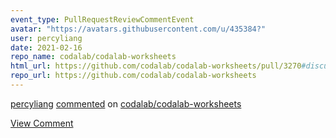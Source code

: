 ```yaml
---
event_type: PullRequestReviewCommentEvent
avatar: "https://avatars.githubusercontent.com/u/435384?"
user: percyliang
date: 2021-02-16
repo_name: codalab/codalab-worksheets
html_url: https://github.com/codalab/codalab-worksheets/pull/3270#discussion_r576520543
repo_url: https://github.com/codalab/codalab-worksheets
---
```


<a href='https://github.com/percyliang' target='_blank'>percyliang</a> <a href='https://github.com/codalab/codalab-worksheets/pull/3270#discussion_r576520543' target='_blank'>commented</a> on <a href='https://github.com/codalab/codalab-worksheets' target='_blank'>codalab/codalab-worksheets</a>

<a href='https://github.com/codalab/codalab-worksheets/pull/3270#discussion_r576520543' target='_blank'>View Comment</a>